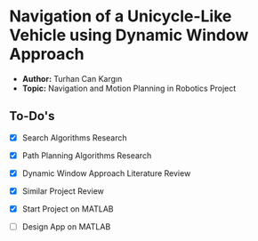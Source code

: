 # Navigation of a Unicycle-Like Vehicle using Dynamic Window Approach
* **Author:** Turhan Can Kargın
* **Topic:** Navigation and Motion Planning in Robotics Project

## To-Do's

- [X] Search Algorithms Research
- [X] Path Planning Algorithms Research
- [X] Dynamic Window Approach Literature Review
- [X] Similar Project Review
- [X] Start Project on MATLAB
- [ ] Design App on MATLAB

